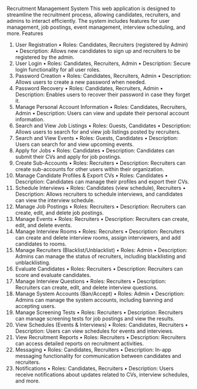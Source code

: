 Recruitment Management System
This web application is designed to streamline the recruitment process, allowing candidates, recruiters, and admins to interact efficiently. The system includes features for user management, job postings, event management, interview scheduling, and more.
Features
1. User Registration
•	Roles: Candidates, Recruiters (registered by Admin)
•	Description: Allows new candidates to sign up and recruiters to be registered by the admin.
2. User Login
•	Roles: Candidates, Recruiters, Admin
•	Description: Secure login functionality for all user roles.
3. Password Creation
•	Roles: Candidates, Recruiters, Admin
•	Description: Allows users to create a new password when needed.
4. Password Recovery
•	Roles: Candidates, Recruiters, Admin
•	Description: Enables users to recover their password in case they forget it.
5. Manage Personal Account Information
•	Roles: Candidates, Recruiters, Admin
•	Description: Users can view and update their personal account information.
6. Search and View Job Listings
•	Roles: Guests, Candidates
•	Description: Allows users to search for and view job listings posted by recruiters.
7. Search and View Events
•	Roles: Guests, Candidates
•	Description: Users can search for and view upcoming events.
8. Apply for Jobs
•	Roles: Candidates
•	Description: Candidates can submit their CVs and apply for job postings.
9. Create Sub-Accounts
•	Roles: Recruiters
•	Description: Recruiters can create sub-accounts for other users within their organization.
10. Manage Candidate Profiles & Export CVs
•	Roles: Candidates
•	Description: Candidates can manage their profiles and export their CVs.
11. Schedule Interviews
•	Roles: Candidates (view schedule), Recruiters
•	Description: Allows recruiters to schedule interviews, and candidates can view the interview schedule.
12. Manage Job Postings
•	Roles: Recruiters
•	Description: Recruiters can create, edit, and delete job postings.
13. Manage Events
•	Roles: Recruiters
•	Description: Recruiters can create, edit, and delete events.
14. Manage Interview Rooms
•	Roles: Recruiters
•	Description: Recruiters can create and delete interview rooms, assign interviewers, and add candidates to rooms.
15. Manage Recruiters (Blacklist/Unblacklist)
•	Roles: Admin
•	Description: Admins can manage the status of recruiters, including blacklisting and unblacklisting.
16. Evaluate Candidates
•	Roles: Recruiters
•	Description: Recruiters can score and evaluate candidates.
17. Manage Interview Questions
•	Roles: Recruiters
•	Description: Recruiters can create, edit, and delete interview questions.
18. Manage System Accounts (Ban/Accept)
•	Roles: Admin
•	Description: Admins can manage the system accounts, including banning and accepting users.
19. Manage Screening Tests
•	Roles: Recruiters
•	Description: Recruiters can manage screening tests for job postings and view the results.
20. View Schedules (Events & Interviews)
•	Roles: Candidates, Recruiters
•	Description: Users can view schedules for events and interviews.
21. View Recruitment Reports
•	Roles: Recruiters
•	Description: Recruiters can access detailed reports on recruitment activities.
22. Messaging
•	Roles: Candidates, Recruiters
•	Description: In-app messaging functionality for communication between candidates and recruiters.
23. Notifications
•	Roles: Candidates, Recruiters
•	Description: Users receive notifications about updates related to CVs, interview schedules, and more.

